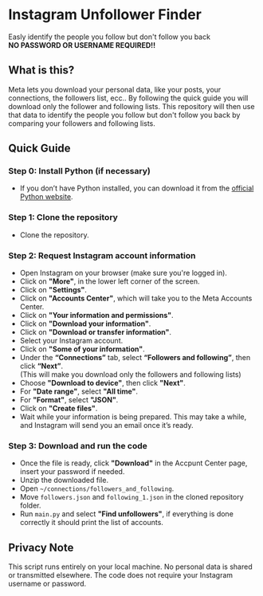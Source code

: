 # Instagram Unfollower Finder

Easly identify the people you follow but don't follow you back\
**NO PASSWORD OR USERNAME REQUIRED!!**

## What is this?

Meta lets you download your personal data, like your posts, your connections, the followers list, ecc.. By following the quick guide you will download only the follower and following lists. This repository will then use that data to identify the people you follow but don't follow you back by comparing your followers and following lists.

## Quick Guide

### Step 0: Install Python (if necessary)

- If you don’t have Python installed, you can download it from the [official Python website](https://www.python.org/).

### Step 1: Clone the repository

- Clone the repository.

### Step 2: Request Instagram account information

- Open Instagram on your browser (make sure you're logged in).
- Click on **"More"**, in the lower left corner of the screen.
- Click on **"Settings"**.
- Click on **"Accounts Center"**, which will take you to the Meta Accounts Center.
- Click on **"Your information and permissions"**.
- Click on **"Download your information"**.
- Click on **"Download or transfer information"**.
- Select your Instagram account.
- Click on **"Some of your information"**.
- Under the **“Connections”** tab, select **“Followers and following”**, then click **“Next”**. \
  (This will make you download only the followers and following lists)
- Choose **"Download to device"**, then click **"Next"**.
- For **"Date range"**, select **"All time"**.
- For **"Format"**, select **"JSON"**.
- Click on **"Create files"**.
- Wait while your information is being prepared. This may take a while, and Instagram will send you an email once it’s ready.
  
### Step 3: Download and run the code

- Once the file is ready, click **"Download"** in the Accpunt Center page, insert your password if needed.
- Unzip the downloaded file.
- Open `~/connections/followers_and_following`.
- Move `followers.json` and `following_1.json` in the cloned repository folder.
- Run `main.py` and select **"Find unfollowers"**, if everything is done correctly it should print the list of accounts.

## Privacy Note

This script runs entirely on your local machine. No personal data is shared or transmitted elsewhere. The code does not require your Instagram username or password.
